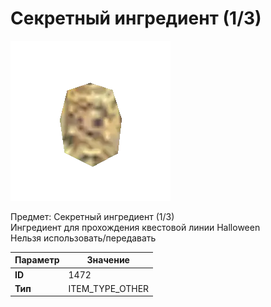 # Секретный ингредиент (1/3)

![Item Image](../img/1472.webp?raw=true)

Предмет: Секретный ингредиент (1/3)<br>Ингредиент для прохождения квестовой линии Halloween<br>Нельзя использовать/передавать


| Параметр | Значение |
|----------|----------|
| **ID** | 1472 |
| **Тип** | ITEM_TYPE_OTHER |

